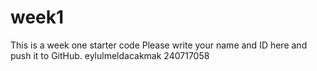 # week1
This is a week one starter code 
Please write your name and ID here and push it to GitHub.
eylulmeldacakmak
240717058
